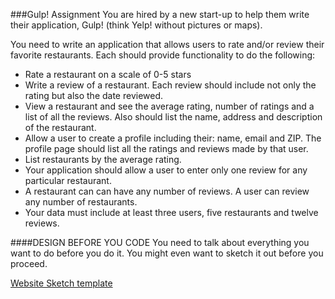 ###Gulp! Assignment
You are hired by a new start-up to help them write their application, Gulp! (think Yelp! without pictures or maps).

You need to write an application that allows users to rate and/or review their favorite restaurants. 
Each should provide functionality to do the following:
* Rate a restaurant on a scale of 0-5 stars
* Write a review of a restaurant. Each review should include not only the rating but also the date reviewed.
* View a restaurant and see the average rating, number of ratings and a list of all the reviews. Also should list the name, address and description of the restaurant.
* Allow a user to create a profile including their: name, email and ZIP. The profile page should list all the ratings and reviews made by that user.
* List restaurants by the average rating.
* Your application should allow a user to enter only one review for any particular restaurant. 
* A restaurant can can have any number of reviews. A user can review any number of restaurants.
* Your data must include at least three users, five restaurants and twelve reviews.



####DESIGN BEFORE YOU CODE 
You need to talk about everything you want to do before you do it. You might even want to sketch it out before you proceed.

<a href="http://cdn.shopify.com/s/files/1/0042/9602/files/Browser-Pad.pdf?100935">Website Sketch template</a>
